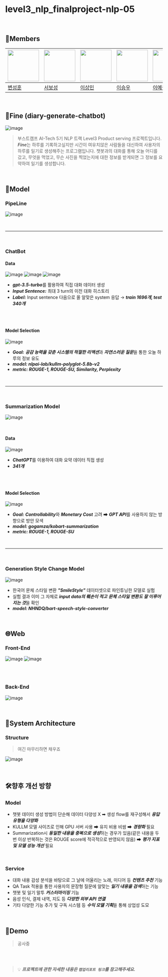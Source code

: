 # level3_nlp_finalproject-nlp-05

<br>

## 🐴Members

|<img src='https://avatars.githubusercontent.com/u/102334596?v=4' height=100 width=100px></img>|<img src='https://avatars.githubusercontent.com/u/86002769?v=4' height=100 width=100px></img>|<img src='https://avatars.githubusercontent.com/u/107304584?v=' height=100 width=100px></img>|<img src='https://avatars.githubusercontent.com/u/60664644?v=4' height=100 width=100px></img>|<img src='https://avatars.githubusercontent.com/u/126854237?v=4' height=100 width=100px></img>
| --- | --- | --- | --- | --- |
| [변성훈](https://github.com/DNA-B) | [서보성](https://github.com/Seoboseong) | [이상민](https://github.com/SangMini2) | [이승우](https://github.com/OLAOOT) | [이예원](https://github.com/aeongaewon) |

<br>

## 📎Fine (diary-generate-chatbot)

![image](https://github.com/boostcampaitech5/level3_nlp_finalproject-nlp-05/assets/102334596/44e2ad8d-2f4d-44ee-948f-39ebcd26f32d)



> 부스트캠프 AI-Tech 5기 NLP 트랙 Level3 Product serving 프로젝트입니다.
> ***Fine***는 하루를 기록하고싶지만 시간이 여유치않은 사람들을 대신하여 사용자의 하루를 일기로 생성해주는 프로그램입니다.
> 챗봇과의 대화를 통해 오늘 어디를 갔고, 무엇을 먹었고, 무슨 사진을 찍었는지에 대한 정보를 받게되면 그 정보를 요약하여 일기를 생성합니다.

<br>

## 🤖Model

### PipeLine
![image](https://github.com/boostcampaitech5/level3_nlp_finalproject-nlp-05/assets/102334596/409c5e01-b7a7-4c4f-8c4a-84a5379a0d1d)

<br>

---

<br>

### ChatBot
  #### Data
  ![image](https://github.com/boostcampaitech5/level3_nlp_finalproject-nlp-05/assets/102334596/e031fb2b-da54-4c04-b59e-78e1c7a97d50)
  ![image](https://github.com/boostcampaitech5/level3_nlp_finalproject-nlp-05/assets/102334596/e58f137f-0a5a-408c-a292-1ce92d23f373)
  ![image](https://github.com/boostcampaitech5/level3_nlp_finalproject-nlp-05/assets/102334596/283ecebf-ffa4-4614-ab7d-330ae1b706cf)
  + ***gpt-3.5-turbo***를 활용하여 직접 대화 데이터 생성
  + ***Input Sentence:*** 최대 3 turn의 이전 대화 히스토리
  + ***Label:*** Input sentence 다음으로 올 알맞은 system 응답 → ***train 1696개, test 340개***

<br>
<br>
  
  #### Model Selection
  ![image](https://github.com/boostcampaitech5/level3_nlp_finalproject-nlp-05/assets/102334596/47ba8853-d7c1-412b-b632-c6896196b539)
  + ***Goal:*** ***공감 능력을 갖춘 시스템의 적절한 리액션***과 ***자연스러운 질문***을 통한 오늘 하루의 정보 유도
  + ***model: nlpai-lab/kullm-polyglot-5.8b-v2***
  + ***metric:  ROUGE-1, ROUGE-SU, Similarity, Perplexity***
  
<br>

---

<br>

### Summarization Model
![image](https://github.com/boostcampaitech5/level3_nlp_finalproject-nlp-05/assets/102334596/c360b8d0-7a64-48e2-8119-584a0b16c85e)

<br>

  #### Data
  ![image](https://github.com/boostcampaitech5/level3_nlp_finalproject-nlp-05/assets/102334596/33b76d2a-29e1-4008-8f1c-791318ecc548)
  + ***ChatGPT***를 이용하여 대화 요약 데이터 직접 생성
  + ***341개***

<br>
<br>

  #### Model Selection
  ![image](https://github.com/boostcampaitech5/level3_nlp_finalproject-nlp-05/assets/102334596/ca02f237-ece2-475a-bac1-f7e5708532c1)
  + ***Goal:*** ***Controllability***와 ***Monetary Cost*** 고려 ➡ ***GPT API***를 사용하지 않는 방향으로 방안 모색
  + ***model: gogamza/kobart-summarization***
  + ***metric: ROUGE-1, ROUGE-SU***
    
<br>

---

<br>

### Generation Style Change Model
![image](https://github.com/boostcampaitech5/level3_nlp_finalproject-nlp-05/assets/102334596/f930733c-e0b2-47f6-b15f-3bb30c2b3857)
+ 한국어 문체 스타일 변환 ***"SmileStyle"*** 데이터셋으로 파인튜닝한 모델로 실험
+ 실험 결과 이미 그 자체로 ***input data의 훼손이 적고*** ***문체 스타일 변환도 잘 이루어지는 것***을 확인
+ ***model: NHNDQ/bart-speech-style-converter***
  
<br>

## 🌐Web
### Front-End
![image](https://github.com/boostcampaitech5/level3_nlp_finalproject-nlp-05/assets/102334596/e7a8e0bb-fe8c-48d8-a08d-6ec1468e19b1)
![image](https://github.com/boostcampaitech5/level3_nlp_finalproject-nlp-05/assets/102334596/6198c3ea-4e36-44db-980c-a1a6f15c84fd)

<br>
<br>

### Back-End
![image](https://github.com/boostcampaitech5/level3_nlp_finalproject-nlp-05/assets/102334596/a6c794b1-6bb1-4127-b85c-bd6b08010acb)

<br>

## 📐System Architecture
### Structure
> 여긴 마무리하면 채우죠

![image](https://github.com/boostcampaitech5/level3_nlp_finalproject-nlp-05/assets/102334596/7b98f242-ed4a-444a-93fb-af4cf1b96f32)

<br>

## 🛠️향후 개선 방향
  ### Model
  + 챗봇 데이터 생성 방법이 단순해 데이터 다양성 Χ ➡ 생성 flow를 재구성해서 ***응답 유형을 다양화***
  + KULLM 모델 사이즈로 인해 GPU 서버 사용 ➡ 유지 비용 비쌈 ➡ ***경량화*** 필요
  + Summarization시 ***동일한 내용을 중복으로 생성***하는 경우가 있음(같은 내용을 두 번 이상 반복하는 것은 ROUGE score에 적극적으로 반영되지 않음) ➡ ***평가 지표 및 모델 성능 개선*** 필요

<br>

  ### Service
  + 대화 내용 감성 분석을 바탕으로 그 날에 어울리는 노래, 미디어 등 ***컨텐츠 추천*** 기능
  + QA Task 적용을 통한 사용자의 문장형 질문에 알맞는 ***일기 내용을 검색***하는 기능
  + 챗봇 및 일기 말투 ***커스터마이징*** 기능
  + 음성 인식, 결제 내역, 지도 등 ***다양한 외부 API 연결***
  + 기타 다양한 기능 추가 및 구독 시스템 등 ***수익 모델 기획***을 통해 상업성 도모

<br>

## 🧪Demo
> 공사중

<br>
<br>

> 💡 __*프로젝트에 관한 자세한 내용은 ```랩업리포트 링크```를 참고해주세요.*__

